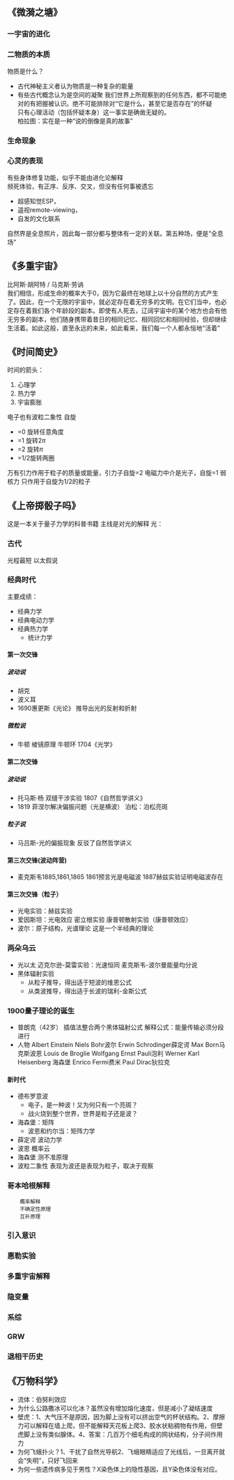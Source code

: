 
## 《微漪之塘》
### 一宇宙的进化
### 二物质的本质
物质是什么？
- 古代神秘主义者认为物质是一种复杂的能量
- 有些古代概念认为是空间的凝聚
我们世界上所观察到的任何东西，都不可能绝对的有把握被认识。绝不可能排除对“它是什么，甚至它是否存在”的怀疑  
只有心理活动（包括怀疑本身）这一事实是确凿无疑的。  
柏拉图：实在是一种“说的倒像是真的故事”  
### 生命现象
### 心灵的表现
有些身体修复功能，似乎不能由进化论解释  
频死体验，有正序、反序、交叉，但没有任何事被遗忘  

- 超感知觉ESP，
- 遥视remote-viewing，
- 自发的文化联系

自然界是全息照片，因此每一部分都与整体有一定的关联。第五种场，便是“全息场”  



## 《多重宇宙》
比阿斯·胡阿特 / 马克斯·劳讷   
我们相信，形成生命的概率大于0，因为它最终在地球上以十分自然的方式产生了。因此，在一个无限的宇宙中，就必定存在着无穷多的文明。在它们当中，也必定存在着我们各个年龄段的副本。即使有人死去，辽阔宇宙中的某个地方也会有他无穷多的副本，他们随身携带着昔日的相同记忆、相同回忆和相同经验，但却继续生活着。如此这般，直至永远的未来，如此看来，我们每一个人都永恒地“活着”


## 《时间简史》
时间的箭头：
1. 心理学
2. 热力学
3. 宇宙膨胀


电子也有波粒二象性
自旋
- =0 旋转任意角度
- =1 旋转$2\pi$
- =2 旋转$\pi$
- =1/2旋转两圈

万有引力作用于粒子的质量或能量，引力子自旋=2
电磁力中介是光子，自旋=1
弱核力 只作用于自旋为1/2的粒子


## 《上帝掷骰子吗》
这是一本关于量子力学的科普书籍
主线是对光的解释
光：
### 古代
光程最短
以太假说
### 经典时代
主要成绩：
- 经典力学
- 经典电动力学
- 经典热力学
    - 统计力学
#### 第一次交锋
##### 波动说
- 胡克
- 波义耳
- 1690惠更斯《光论》
    推导出光的反射和折射
##### 微粒说
- 牛顿
棱镜原理
牛顿环
1704《光学》
#### 第二次交锋
##### 波动说
- 托马斯·杨
双缝干涉实验
1807《自然哲学讲义》
- 1819 菲涅尔解决偏振问题（光是横波）
泊松：泊松亮斑
##### 粒子说
- 马吕斯-光的偏振现象
反驳了自然哲学讲义
#### 第三次交锋(波动阵营)
- 麦克斯韦1885,1861,1865
1861预言光是电磁波
1887赫兹实验证明电磁波存在
#### 第三次交锋（粒子）
- 光电实验：赫兹实验
- 爱因斯坦：光电效应
密立根实验
康普顿散射实验（康普顿效应）
- 波尔：原子结构，光谱理论
    这是一个半经典的理论
### 两朵乌云
- 光以太
迈克尔逊-莫雷实验：光速恒同
麦克斯韦-波尔曼能量均分说
- 黑体辐射实验
    - 从粒子推导，得出适于短波的维恩公式
    - 从类波推导，得出适于长波的瑞利-金斯公式



### 1900量子理论的诞生
- 普朗克（42岁）
			插值法整合两个黑体辐射公式
			解释公式：能量传输必须分段进行
- 人物
		Albert Einstein
		Niels Bohr波尔
		Erwin Schrodinger薛定谔
		Max Born马克斯波恩
		Louis de Broglie
		Wolfgang Ernst Pauli泡利
		Werner Karl Heisenberg 海森堡
		Enrico Fermi费米
		Paul Dirac狄拉克

#### 新时代
- 德布罗意波
   - 电子，是一种波！又为何只有一个亮斑？
   - 战火烧到整个世界，世界是粒子还是波？
- 海森堡：矩阵
    - 波恩和约尔当：矩阵力学
- 薛定谔
			波动力学
- 波恩
			概率云
- 海森堡
			测不准原理
- 波粒二象性
		表现为波还是表现为粒子，取决于观察
### 哥本哈根解释
		概率解释
		不确定性原理
		互补原理
### 引入意识
### 惠勒实验
### 多重宇宙解释
### 隐变量
### 系综
### GRW
### 退相干历史



## 《万物科学》
- 流体：伯努利效应
- 为什么公路撒冰可以化冰？虽然没有增加熔化速度，但是减小了凝结速度
- 壁虎：1、大气压不是原因，因为脚上没有可以挤出空气的杯状结构。2、摩擦力可以解释在墙上爬，但不能解释天花板上爬3、胶水状粘稠物有作用，但壁虎脚上没有类似腺体。4、答案：几百万个细毛构成的网状结构，分子间作用力
- 为何飞蛾扑火？1、干扰了自然光导航2、飞蛾眼睛适应了光线后，一旦离开就会“失明”，只好飞回来
- 为何一些遗传病多见于男性？X染色体上的隐性基因，且Y染色体没有对应。
